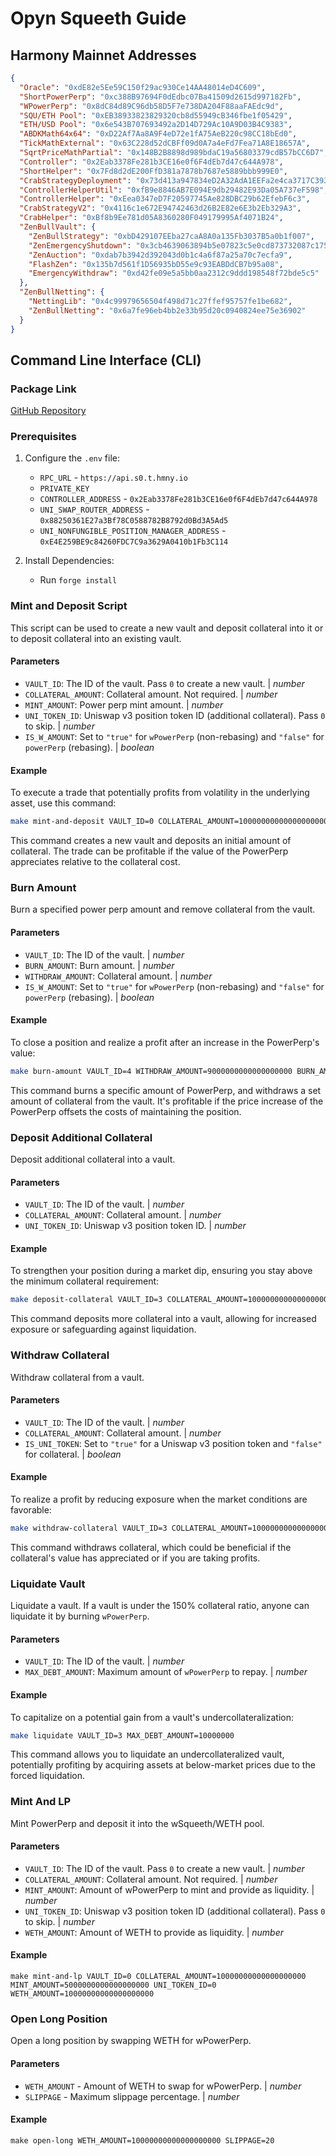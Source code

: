 # Opyn Squeeth Guide

## Harmony Mainnet Addresses

```json
{
  "Oracle": "0xdE82e5Ee59C150f29ac930Ce14AA48014eD4C609",
  "ShortPowerPerp": "0xc388B97694F0dEdbc07Ba41509d2615d997182Fb",
  "WPowerPerp": "0x8dC84d89C96db58D5F7e738DA204F88aaFAEdc9d",
  "SQU/ETH Pool": "0xEB38933823829320cb8d55949cB346fbe1f05429",
  "ETH/USD Pool": "0x6e543B707693492a2D14D729Ac10A9D03B4C9383",
  "ABDKMath64x64": "0xD22Af7Aa8A9F4eD72e1fA75AeB220c98CC18bEd0",
  "TickMathExternal": "0x63C228d52dCBFf09d0A7a4eFd7Fea71A8E18657A",
  "SqrtPriceMathPartial": "0x148B2B8898d989bdaC19a56803379cdB57bCC6D7",
  "Controller": "0x2Eab3378Fe281b3CE16e0f6F4dEb7d47c644A978",
  "ShortHelper": "0x7Fd8d2dE200FfD381a7878b7687e5889bbb999E0",
  "CrabStrategyDeployment": "0x73d413a947834eD2A32AdA1EEFa2e4ca3717C393",
  "ControllerHelperUtil": "0xfB9e8846AB7E094E9db29482E93Da05A737eF598",
  "ControllerHelper": "0xEea0347eD7F20597745Ae828DBC29b62EfebF6c3",
  "CrabStrategyV2": "0x4116c1e672E94742463d26B2E82e6E3b2Eb329A3",
  "CrabHelper": "0xBf8b9Ee781d05A8360280F049179995Af4071B24",
  "ZenBullVault": {
    "ZenBullStrategy": "0xbD429107EEba27caA8A0a135Fb3037B5a0b1f007",
    "ZenEmergencyShutdown": "0x3cb4639063894b5e07823c5e0cd873732087c175",
    "ZenAuction": "0xdab7b3942d392043d0b1c4a6f87a25a70c7ecfa9",
    "FlashZen": "0x135b7d561f1D56935bD55e9c93EABDdCB7b95a08",
    "EmergencyWithdraw": "0xd42fe09e5a5bb0aa2312c9ddd198548f72bde5c5"
  },
  "ZenBullNetting": {
    "NettingLib": "0x4c99979656504f498d71c27ffef95757fe1be682",
    "ZenBullNetting": "0x6a7fe96eb4bb2e33b95d20c0940824ee75e36902"
  }
}
```

## Command Line Interface (CLI)

### Package Link

[GitHub Repository](https://github.com/0x73696d616f/squeeth-monorepo/tree/main/packages/cli)

### Prerequisites

1. Configure the `.env` file:

   - `RPC_URL` - `https://api.s0.t.hmny.io`
   - `PRIVATE_KEY`
   - `CONTROLLER_ADDRESS` - `0x2Eab3378Fe281b3CE16e0f6F4dEb7d47c644A978`
   - `UNI_SWAP_ROUTER_ADDRESS` - `0x88250361E27a3Bf78C0588782B8792d0Bd3A5Ad5`
   - `UNI_NONFUNGIBLE_POSITION_MANAGER_ADDRESS` - `0xE4E259BE9c84260FDC7C9a3629A0410b1Fb3C114`

2. Install Dependencies:

   - Run `forge install`

### Mint and Deposit Script

This script can be used to create a new vault and deposit collateral into it or to deposit collateral into an existing vault.

#### Parameters

- `VAULT_ID`: The ID of the vault. Pass `0` to create a new vault. | *number*
- `COLLATERAL_AMOUNT`: Collateral amount. Not required. | *number*
- `MINT_AMOUNT`: Power perp mint amount. | *number*
- `UNI_TOKEN_ID`: Uniswap v3 position token ID (additional collateral). Pass `0` to skip. | *number*
- `IS_W_AMOUNT`: Set to `"true"` for `wPowerPerp` (non-rebasing) and `"false"` for `powerPerp` (rebasing). | *boolean*

#### Example

To execute a trade that potentially profits from volatility in the underlying asset, use this command:
```bash
make mint-and-deposit VAULT_ID=0 COLLATERAL_AMOUNT=10000000000000000000 MINT_AMOUNT=5000000000000000000 UNI_TOKEN_ID=0 IS_W_AMOUNT=false
```
This command creates a new vault and deposits an initial amount of collateral. The trade can be profitable if the value of the PowerPerp appreciates relative to the collateral cost.

### Burn Amount

Burn a specified power perp amount and remove collateral from the vault.

#### Parameters

- `VAULT_ID`: The ID of the vault. | *number*
- `BURN_AMOUNT`: Burn amount. | *number*
- `WITHDRAW_AMOUNT`: Collateral amount. | *number*
- `IS_W_AMOUNT`: Set to `"true"` for `wPowerPerp` (non-rebasing) and `"false"` for `powerPerp` (rebasing). | *boolean*

#### Example

To close a position and realize a profit after an increase in the PowerPerp's value:
```bash
make burn-amount VAULT_ID=4 WITHDRAW_AMOUNT=9000000000000000000 BURN_AMOUNT=4000000000000000000 IS_W_AMOUNT=false
```
This command burns a specific amount of PowerPerp, and withdraws a set amount of collateral from the vault. It's profitable if the price increase of the PowerPerp offsets the costs of maintaining the position.

### Deposit Additional Collateral

Deposit additional collateral into a vault.

#### Parameters

- `VAULT_ID`: The ID of the vault. | *number*
- `COLLATERAL_AMOUNT`: Collateral amount. | *number*
- `UNI_TOKEN_ID`: Uniswap v3 position token ID. | *number*

#### Example

To strengthen your position during a market dip, ensuring you stay above the minimum collateral requirement:
```bash
make deposit-collateral VAULT_ID=3 COLLATERAL_AMOUNT=1000000000000000000 UNI_TOKEN_ID=0
```
This command deposits more collateral into a vault, allowing for increased exposure or safeguarding against liquidation.

### Withdraw Collateral

Withdraw collateral from a vault.

#### Parameters

- `VAULT_ID`: The ID of the vault. | *number*
- `COLLATERAL_AMOUNT`: Collateral amount. | *number*
- `IS_UNI_TOKEN`: Set to `"true"` for a Uniswap v3 position token and `"false"` for collateral. | *boolean*

#### Example

To realize a profit by reducing exposure when the market conditions are favorable:
```bash
make withdraw-collateral VAULT_ID=3 COLLATERAL_AMOUNT=1000000000000000000 IS_UNI_TOKEN=false
```
This command withdraws collateral, which could be beneficial if the collateral's value has appreciated or if you are taking profits.

### Liquidate Vault

Liquidate a vault. If a vault is under the 150% collateral ratio, anyone can liquidate it by burning `wPowerPerp`.

#### Parameters

- `VAULT_ID`: The ID of the vault. | *number*
- `MAX_DEBT_AMOUNT`: Maximum amount of `wPowerPerp` to repay. | *number*

#### Example

To capitalize on a potential gain from a vault's undercollateralization:
```bash
make liquidate VAULT_ID=3 MAX_DEBT_AMOUNT=10000000
```
This command allows you to liquidate an undercollateralized vault, potentially profiting by acquiring assets at below-market prices due to the forced liquidation.

### Mint And LP

Mint PowerPerp and deposit it into the wSqueeth/WETH pool.

#### Parameters

- `VAULT_ID`: The ID of the vault. Pass `0` to create a new vault. | *number*
- `COLLATERAL_AMOUNT`: Collateral amount. Not required. | *number*
- `MINT_AMOUNT`: Amount of wPowerPerp to mint and provide as liquidity. | *number*
- `UNI_TOKEN_ID`: Uniswap v3 position token ID (additional collateral). Pass `0` to skip. | *number*
- `WETH_AMOUNT`: Amount of WETH to provide as liquidity. | *number*

#### Example

```
make mint-and-lp VAULT_ID=0 COLLATERAL_AMOUNT=10000000000000000000 MINT_AMOUNT=5000000000000000000 UNI_TOKEN_ID=0 WETH_AMOUNT=10000000000000000000
```

### Open Long Position

Open a long position by swapping WETH for wPowerPerp.

#### Parameters

- `WETH_AMOUNT` - Amount of WETH to swap for wPowerPerp. | *number*
- `SLIPPAGE` - Maximum slippage percentage. | *number*

#### Example

```
make open-long WETH_AMOUNT=10000000000000000000 SLIPPAGE=20
```